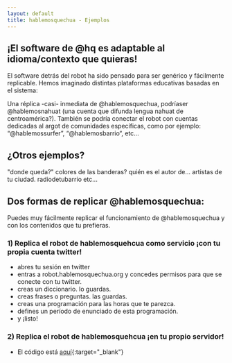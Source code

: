 ```yaml
---
layout: default
title: hablemosquechua - Ejemplos
---
```


## ¡El software de @hq es adaptable al idioma/contexto que quieras!

El software detrás del robot ha sido pensado para ser genérico y fácilmente 
replicable. Hemos imaginado distintas plataformas educativas basadas en el sistema: 

Una réplica -casi- inmediata de @hablemosquechua, podríaser @hablemosnahuat (una cuenta que difunda lengua nahuat de centroamérica?). También se podría conectar el robot con cuentas dedicadas al argot de comunidades específicas, como por ejemplo: “@hablemossurfer”, “@hablemosbarrio“, etc...

## ¿Otros ejemplos?

"donde queda?"
colores de las banderas?
quién es el autor de...
artistas de tu ciudad.
radiodetubarrio 
etc...

## Dos formas de replicar @hablemosquechua:
Puedes muy fácilmente replicar el funcionamiento de @hablemosquechua y con los contenidos que tu prefieras. 

### 1) Replica el robot de hablemosquehcua como servicio ¡con tu propia cuenta twitter!
* abres tu sesión en twitter
* entras a robot.hablemosquechua.org y concedes permisos para que se conecte con tu twitter.
* creas un diccionario. lo guardas.
* creas frases o preguntas. las guardas.
* creas una programación para las horas que te parezca.
* defines un período de enunciado de esta programación.
* y ¡listo!

### 2) Replica el robot de hablemosquehcua ¡en tu propio servidor! 
* El código está [aquí](https://github.com/merunga/hablemosquechua/){:target="_blank"}
